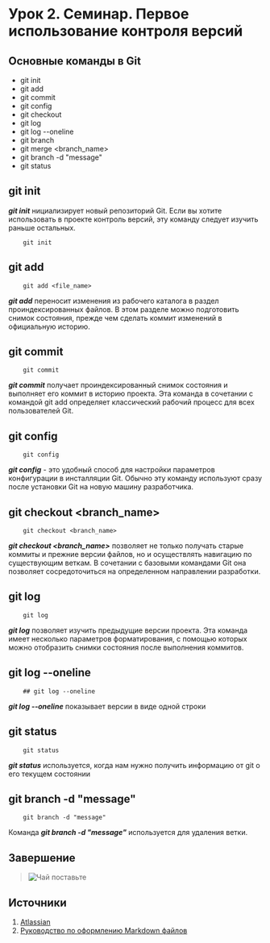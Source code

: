# Урок 2. Семинар. Первое использование контроля версий

## Основные команды в Git

- git init
- git add
- git commit
- git config
- git checkout
- git log
- git log --oneline
- git branch
- git merge <branch_name>
- git branch -d "message"
- git status

## git init

**_git init_** нициализирует новый репозиторий Git. Если вы хотите использовать в проекте контроль версий, эту команду следует изучить раньше остальных.

```
    git init
```

## git add

```
    git add <file_name>
```

**_git add_** переносит изменения из рабочего каталога в раздел проиндексированных файлов. В этом разделе можно подготовить снимок состояния, прежде чем сделать коммит изменений в официальную историю.

## git commit

```
    git commit
```

**_git commit_** получает проиндексированный снимок состояния и выполняет его коммит в историю проекта. Эта команда в сочетании с командой git add определяет классический рабочий процесс для всех пользователей Git.

## git config

```
    git config
```

**_git config_** - это удобный способ для настройки параметров конфигурации в инсталляции Git. Обычно эту команду используют сразу после установки Git на новую машину разработчика.

## git checkout <branch_name>

```
    git checkout <branch_name>
```

**_git checkout <branch_name>_** позволяет не только получать старые коммиты и прежние версии файлов, но и осуществлять навигацию по существующим веткам. В сочетании с базовыми командами Git она позволяет сосредоточиться на определенном направлении разработки.

## git log

```
    git log
```

**_git log_** позволяет изучить предыдущие версии проекта. Эта команда имеет несколько параметров форматирования, с помощью которых можно отобразить снимки состояния после выполнения коммитов.

## git log --oneline

```
    ## git log --oneline
```

**_git log --oneline_** показывает версии в виде одной строки

## git status

```
    git status
```

**_git status_** используется, когда нам нужно получить информацию от git о его текущем состоянии

## git branch -d "message"

```
    git branch -d "message"
```

Команда **_git branch -d "message"_** используется для удаления ветки.

## Завершение

> ![Чай поставьте](https://i.ytimg.com/vi/vwSqCp-vafg/maxresdefault.jpg "Чай поставьте")

## Источники

1. [Atlassian](https://www.atlassian.com/ru/git/glossary#commands "Atlassian")
2. [Руководство по оформлению Markdown файлов](https://gist.github.com/Jekins/2bf2d0638163f1294637 "GitHub")
